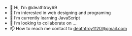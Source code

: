 - 👋 Hi, I’m @deathtroy69
- 👀 I’m interested in web designing and programing
- 🌱 I’m currently learning JavaScript
- 💞️ I’m looking to collaborate on ...
- 📫 How to reach me contact to deathtroy1120@gmail.com

<!---
deathtroy69/deathtroy69 is a ✨ special ✨ repository because its `README.md` (this file) appears on your GitHub profile.
You can click the Preview link to take a look at your changes.
--->

